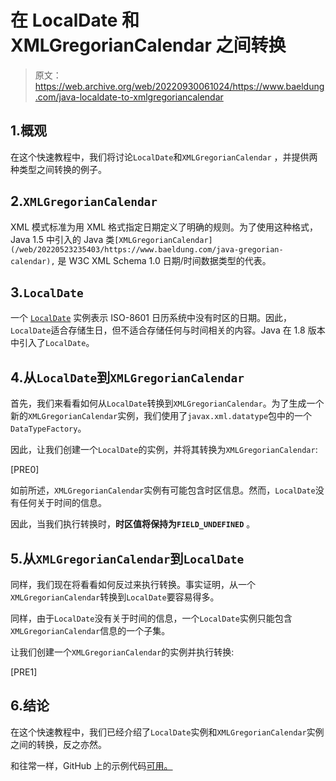 # 在 LocalDate 和 XMLGregorianCalendar 之间转换

> 原文：<https://web.archive.org/web/20220930061024/https://www.baeldung.com/java-localdate-to-xmlgregoriancalendar>

## 1.概观

在这个快速教程中，我们将讨论`LocalDate`和`XMLGregorianCalendar` ，并提供两种类型之间转换的例子。

## 2.`XMLGregorianCalendar`

XML 模式标准为用 XML 格式指定日期定义了明确的规则。为了使用这种格式，Java 1.5 中引入的 Java 类`[XMLGregorianCalendar](/web/20220523235403/https://www.baeldung.com/java-gregorian-calendar),` 是 W3C XML Schema 1.0 日期/时间数据类型的代表。

## 3.`LocalDate`

一个 [`LocalDate`](/web/20220523235403/https://www.baeldung.com/java-8-date-time-intro) 实例表示 ISO-8601 日历系统中没有时区的日期。因此，`LocalDate`适合存储生日，但不适合存储任何与时间相关的内容。Java 在 1.8 版本中引入了`LocalDate`。

## 4.从`LocalDate`到`XMLGregorianCalendar`

首先，我们来看看如何从`LocalDate`转换到`XMLGregorianCalendar`。为了生成一个新的`XMLGregorianCalendar`实例，我们使用了`javax.xml.datatype`包中的一个`DataTypeFactory`。

因此，让我们创建一个`LocalDate`的实例，并将其转换为`XMLGregorianCalendar`:

[PRE0]

如前所述，`XMLGregorianCalendar`实例有可能包含时区信息。然而，`LocalDate`没有任何关于时间的信息。

因此，当我们执行转换时，**时区值将保持为`FIELD_UNDEFINED`** 。

## 5.从`XMLGregorianCalendar`到`LocalDate`

同样，我们现在将看看如何反过来执行转换。事实证明，从一个`XMLGregorianCalendar`转换到`LocalDate`要容易得多。

同样，由于`LocalDate`没有关于时间的信息，一个`LocalDate`实例只能包含`XMLGregorianCalendar`信息的一个子集。

让我们创建一个`XMLGregorianCalendar`的实例并执行转换:

[PRE1]

## 6.结论

在这个快速教程中，我们已经介绍了`LocalDate`实例和`XMLGregorianCalendar`实例之间的转换，反之亦然。

和往常一样，GitHub 上的示例代码[可用。](https://web.archive.org/web/20220523235403/https://github.com/eugenp/tutorials/tree/master/core-java-modules/core-java-datetime-conversion)